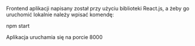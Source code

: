 Frontend aplikacji napisany został przy użyciu biblioteki React.js, a żeby go uruchomić lokalnie należy wpisać komendę:

npm start

Aplikacja uruchamia się na porcie 8000